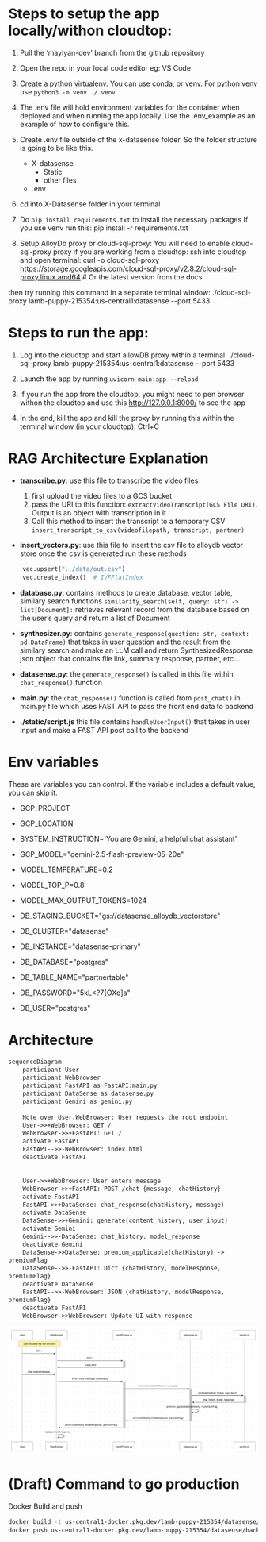 # Steps to setup the app locally/withon cloudtop:

1. Pull the ‘maylyan-dev’ branch from the github repository
2. Open the repo in your local code editor eg: VS Code
3. Create a python virtualenv. You can use conda, or venv. For python venv use ```python3 -m venv ./.venv```
4. The .env file will hold environment variables for the container when deployed and when running the app locally. Use the .env_example as an example of how to configure this.
5. Create .env file outside of the x-datasense folder. So the folder structure is going to be like this.
    - X-datasense
        - Static
        - other files
    - .env
6. cd into X-Datasense folder in your terminal
7. Do ```pip install requirements.txt``` to install the necessary packages
    If you use venv run this: pip install -r requirements.txt

8. Setup AlloyDb proxy or cloud-sql-proxy:
You will need to enable cloud-sql-proxy proxy if you are working from a cloudtop:
ssh into cloudtop and open terminal:
    curl -o cloud-sql-proxy https://storage.googleapis.com/cloud-sql-proxy/v2.8.2/cloud-sql-proxy.linux.amd64 # Or the latest version from the docs

then try running this command in a separate terminal window:
./cloud-sql-proxy lamb-puppy-215354:us-central1:datasense --port 5433

# Steps to run the app:

1. Log into the cloudtop and start allowDB proxy within a terminal:
        ./cloud-sql-proxy lamb-puppy-215354:us-central1:datasense --port 5433

2. Launch the app by running ```uvicorn main:app --reload```

3. If you run the app from the cloudtop, you might need to pen browser withon the cloudtop and use this http://127.0.0.1:8000/ to see the app

3. In the end, kill the app and kill the proxy by running this within the terminal window (in your cloudtop): Ctrl+C


# RAG Architecture Explanation

- **transcribe.py**: use this file to transcribe the video files
    1. first upload the video files to a GCS bucket
    2. pass the URI to this function: ```extractVideoTranscript(GCS File URI)```. Output is an object with transcription in it
    3. Call this method to insert the transcript to a temporary CSV ```insert_transcript_to_csv(videofilepath, transcript, partner)```

- **insert_vectors.py**: use this file to insert the csv file to alloydb vector store
once the csv is generated run these methods
```python
    vec.upsert("../data/out.csv")
    vec.create_index()  # IVFFlatIndex
```

- **database.py**: contains methods to create database, vector table, similary search functions
    ```similarity_search(self, query: str) -> list[Document]:```
    retrieves relevant record from the database based on the user’s query and return a list of Document

- **synthesizer.py**:
    contains ```generate_response(question: str, context: pd.DataFrame)``` that takes in user question and the result from the similary search and make an LLM call and return SynthesizedResponse json object that contains file link, summary response, partner, etc…

- **datasense.py**:
    the ```generate_response()``` is called in this file within ```chat_response()``` function

- **main.py**:
    the ```chat_response()``` function is called from ```post_chat()``` in main.py file which uses FAST API to pass the front end data to backend

- **./static/script.js**
    this file contains ```handleUserInput()``` that takes in user input and make a FAST API post call to the backend


# Env variables
These are variables you can control. If the variable includes a default value, you can skip it.


- GCP_PROJECT
- GCP_LOCATION
- SYSTEM_INSTRUCTION='You are Gemini, a helpful chat assistant'
- GCP_MODEL="gemini-2.5-flash-preview-05-20e"
- MODEL_TEMPERATURE=0.2
- MODEL_TOP_P=0.8
- MODEL_MAX_OUTPUT_TOKENS=1024

- DB_STAGING_BUCKET="gs://datasense_alloydb_vectorstore"
- DB_CLUSTER="datasense"
- DB_INSTANCE="datasense-primary"
- DB_DATABASE="postgres"
- DB_TABLE_NAME="partnertable"
- DB_PASSWORD="5kL<?7{OXq]a"
- DB_USER="postgres"


# Architecture


```mermaid
sequenceDiagram
    participant User
    participant WebBrowser
    participant FastAPI as FastAPI:main.py
    participant DataSense as datasense.py
    participant Gemini as gemini.py

    Note over User,WebBrowser: User requests the root endpoint
    User->>+WebBrowser: GET /
    WebBrowser->>+FastAPI: GET /
    activate FastAPI
    FastAPI-->>-WebBrowser: index.html
    deactivate FastAPI


    User->>+WebBrowser: User enters message
    WebBrowser->>+FastAPI: POST /chat {message, chatHistory}
    activate FastAPI
    FastAPI->>+DataSense: chat_response(chatHistory, message)
    activate DataSense
    DataSense->>+Gemini: generate(content_history, user_input)
    activate Gemini
    Gemini-->>-DataSense: chat_history, model_response
    deactivate Gemini
    DataSense->>DataSense: premium_applicable(chatHistory) -> premiumFlag
    DataSense-->>-FastAPI: Dict {chatHistory, modelResponse, premiumFlag}
    deactivate DataSense
    FastAPI-->>-WebBrowser: JSON {chatHistory, modelResponse, premiumFlag}
    deactivate FastAPI
    WebBrowser->>WebBrowser: Update UI with response
```


![alt text](image.png)

# (Draft) Command to go production

Docker Build and push
```bash
docker build -t us-central1-docker.pkg.dev/lamb-puppy-215354/datasense/backend .
docker push us-central1-docker.pkg.dev/lamb-puppy-215354/datasense/backend
```